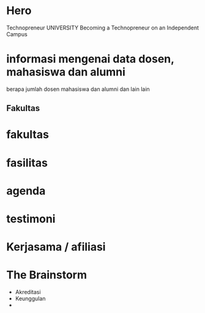 
# Hero 
Technopreneur UNIVERSITY 
Becoming a Technopreneur 
on an Independent Campus

# informasi mengenai data dosen, mahasiswa dan alumni
berapa jumlah dosen mahasiswa dan alumni dan lain lain 
## Fakultas

# fakultas
# fasilitas
# agenda
# testimoni
# Kerjasama / afiliasi

# The Brainstorm
- Akreditasi 
- Keunggulan
- 
